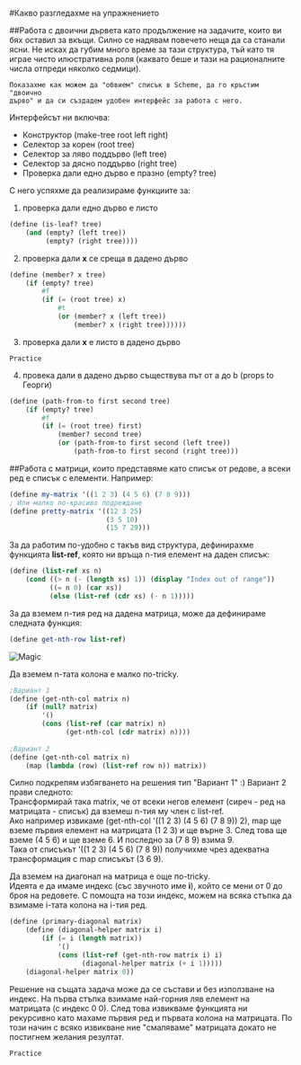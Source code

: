 #Какво разгледахме на упражнението

##Работа с двоични дървета
като продължение на задачите, които ви бях оставил за вкъщи. Силно се надявам
повечето неща да са станали ясни. Не исках да губим много време за тази
структура, тъй като тя играе чисто илюстративна роля (каквато беше и тази
на рационалните числа отпреди няколко седмици).
```
Показахме как можем да "обвием" списък в Scheme, да го кръстим "двоично
дърво" и да си създадем удобен интерфейс за работа с него.
```

Интерфейсът ни включва:
+ Конструктор (make-tree root left right)
+ Селектор за корен (root tree)
+ Селектор за ляво поддърво (left tree)
+ Селектор за дясно поддърво (right tree)
+ Проверка дали едно дърво е празно (empty? tree)

С него успяхме да реализираме функциите за:

1. проверка дали едно дърво е листо
```Scheme
(define (is-leaf? tree)
    (and (empty? (left tree))
         (empty? (right tree))))
```

2. проверка дали **х** се среща в дадено дърво
```Scheme
(define (member? x tree)
    (if (empty? tree)
        #f
        (if (= (root tree) x)
            #t
            (or (member? x (left tree))
                (member? x (right tree))))))
```

3. проверка дали **х** е листо в дадено дърво
```
Practice
```

4. провека дали в дадено дърво съществува път от а до b (props to Георги)
```Scheme
(define (path-from-to first second tree)
    (if (empty? tree)
        #f
        (if (= (root tree) first)
            (member? second tree)
            (or (path-from-to first second (left tree))
                (path-from-to first second (right tree)))
```

##Работа с матрици,
които представяме като списък от редове, а всеки ред е списък с елементи.
Например:
```Scheme
(define my-matrix '((1 2 3) (4 5 6) (7 8 9)))
; Или малко по-красиво подреждане
(define pretty-matrix '((12 3 25)
                        (3 5 10)
                        (15 7 29)))
```

За да работим по-удобно с такъв вид структура, дефинирахме функцията
**list-ref**, която ни връща n-тия елемент на даден списък:

```Scheme
(define (list-ref xs n)
    (cond ((> n (- (length xs) 1)) (display "Index out of range"))
          ((= n 0) (car xs))
          (else (list-ref (cdr xs) (- n 1)))))
```

За да вземем n-тия ред на дадена матрица, може да дефинираме следната функция:
```Scheme
(define get-nth-row list-ref)
```
![Magic](https://media.giphy.com/media/VHngktboAlxHW/giphy-downsized-large.gif)

Да вземем n-тата колона е малко по-tricky.

```Scheme
;Вариант 1
(define (get-nth-col matrix n)
    (if (null? matrix)
        '()
        (cons (list-ref (car matrix) n)
              (get-nth-col (cdr matrix) n))))
              
;Вариант 2
(define (get-nth-col matrix n)
    (map (lambda (row) (list-ref row n)) matrix))
```
Силно подкрепям избягването на решения тип "Вариант 1" :)
Вариант 2 прави следното:  
Трансформирай така matrix, че от всеки негов елемент (сиреч - ред на матрицата - списък)
да вземеш n-тия му член с list-ref.  
Ако например извикаме (get-nth-col '((1 2 3) (4 5 6) (7 8 9)) 2),
map ще вземе първия елемент на матрицата (1 2 3) и ще върне 3. След това
ще вземе (4 5 6) и ще вземе 6. И последно за (7 8 9) взима 9.  
Така от списъкът '((1 2 3) (4 5 6) (7 8 9)) получихме чрез адекватна трансформация с map
списъкът (3 6 9).

Да вземем на диагонал на матрица е още по-tricky.  
Идеята е да имаме индекс (със звучното име **i**), който се мени
от 0 до броя на редовете. С помощта на този индекс, можем на всяка стъпка да взимаме
i-тата колона на i-тия ред.

```Scheme
(define (primary-diagonal matrix)
    (define (diagonal-helper matrix i)
        (if (= i (length matrix))
            '()
            (cons (list-ref (get-nth-row matrix i) i)
                  (diagonal-helper matrix (+ i 1)))))
    (diagonal-helper matrix 0))
```

Решение на същата задача може да се състави и без използване на индекс.
На първа стъпка взимаме най-горния ляв елемент на матрицата (с индекс 0 0).
След това извикваме функцията ни рекурсивно като махаме първия ред и първата колона на матрицата.
По този начин с всяко извикване ние "смаляваме" матрицата докато не постигнем желания резултат.

```Scheme
Practice
```
